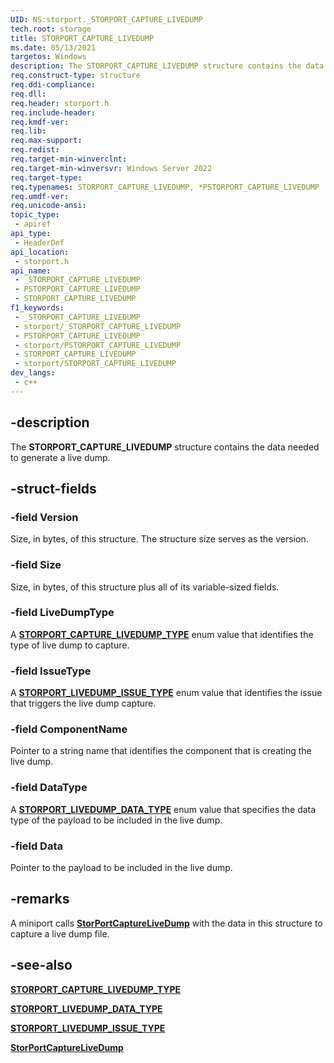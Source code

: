 ```yaml
---
UID: NS:storport._STORPORT_CAPTURE_LIVEDUMP
tech.root: storage
title: STORPORT_CAPTURE_LIVEDUMP
ms.date: 05/13/2021
targetos: Windows
description: The STORPORT_CAPTURE_LIVEDUMP structure contains the data needed to generate a live dump.
req.construct-type: structure
req.ddi-compliance: 
req.dll: 
req.header: storport.h
req.include-header: 
req.kmdf-ver: 
req.lib: 
req.max-support: 
req.redist: 
req.target-min-winverclnt:
req.target-min-winversvr: Windows Server 2022
req.target-type: 
req.typenames: STORPORT_CAPTURE_LIVEDUMP, *PSTORPORT_CAPTURE_LIVEDUMP
req.umdf-ver: 
req.unicode-ansi: 
topic_type:
 - apiref
api_type:
 - HeaderDef
api_location:
 - storport.h
api_name:
 - _STORPORT_CAPTURE_LIVEDUMP
 - PSTORPORT_CAPTURE_LIVEDUMP
 - STORPORT_CAPTURE_LIVEDUMP
f1_keywords:
 - _STORPORT_CAPTURE_LIVEDUMP
 - storport/_STORPORT_CAPTURE_LIVEDUMP
 - PSTORPORT_CAPTURE_LIVEDUMP
 - storport/PSTORPORT_CAPTURE_LIVEDUMP
 - STORPORT_CAPTURE_LIVEDUMP
 - storport/STORPORT_CAPTURE_LIVEDUMP
dev_langs:
 - c++
---
```


## -description

The **STORPORT_CAPTURE_LIVEDUMP** structure contains the data needed to generate a live dump.

## -struct-fields

### -field Version

Size, in bytes, of this structure. The structure size serves as the version.

### -field Size

Size, in bytes, of this structure plus all of its variable-sized fields.

### -field LiveDumpType

A [**STORPORT_CAPTURE_LIVEDUMP_TYPE**](ne-storport-storport_capture_livedump_type.md) enum value that identifies the type of live dump to capture.

### -field IssueType

A [**STORPORT_LIVEDUMP_ISSUE_TYPE**](ne-storport-storport_livedump_issue_type.md) enum value that identifies the issue that triggers the live dump capture.

### -field ComponentName

Pointer to a string name that identifies the component that is creating the live dump.

### -field DataType

A [**STORPORT_LIVEDUMP_DATA_TYPE**](ne-storport-storport_livedump_data_type.md) enum value that specifies the data type of the payload to be included in the live dump.

### -field Data

Pointer to the payload to be included in the live dump.

## -remarks

A miniport calls [**StorPortCaptureLiveDump**](nf-storport-storportcapturelivedump.md) with the data in this structure to capture a live dump file.

## -see-also

[**STORPORT_CAPTURE_LIVEDUMP_TYPE**](ne-storport-storport_capture_livedump_type.md)

[**STORPORT_LIVEDUMP_DATA_TYPE**](ne-storport-storport_livedump_data_type.md)

[**STORPORT_LIVEDUMP_ISSUE_TYPE**](ne-storport-storport_livedump_issue_type.md)

[**StorPortCaptureLiveDump**](nf-storport-storportcapturelivedump.md)
